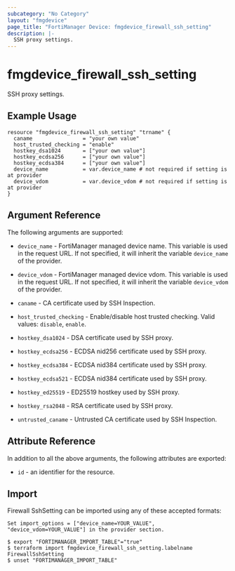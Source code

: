 ```yaml
---
subcategory: "No Category"
layout: "fmgdevice"
page_title: "FortiManager Device: fmgdevice_firewall_ssh_setting"
description: |-
  SSH proxy settings.
---
```


# fmgdevice_firewall_ssh_setting
SSH proxy settings.

## Example Usage

```hcl
resource "fmgdevice_firewall_ssh_setting" "trname" {
  caname                = "your own value"
  host_trusted_checking = "enable"
  hostkey_dsa1024       = ["your own value"]
  hostkey_ecdsa256      = ["your own value"]
  hostkey_ecdsa384      = ["your own value"]
  device_name           = var.device_name # not required if setting is at provider
  device_vdom           = var.device_vdom # not required if setting is at provider
}
```

## Argument Reference


The following arguments are supported:

* `device_name` - FortiManager managed device name. This variable is used in the request URL. If not specified, it will inherit the variable `device_name` of the provider.
* `device_vdom` - FortiManager managed device vdom. This variable is used in the request URL. If not specified, it will inherit the variable `device_vdom` of the provider.

* `caname` - CA certificate used by SSH Inspection.
* `host_trusted_checking` - Enable/disable host trusted checking. Valid values: `disable`, `enable`.

* `hostkey_dsa1024` - DSA certificate used by SSH proxy.
* `hostkey_ecdsa256` - ECDSA nid256 certificate used by SSH proxy.
* `hostkey_ecdsa384` - ECDSA nid384 certificate used by SSH proxy.
* `hostkey_ecdsa521` - ECDSA nid384 certificate used by SSH proxy.
* `hostkey_ed25519` - ED25519 hostkey used by SSH proxy.
* `hostkey_rsa2048` - RSA certificate used by SSH proxy.
* `untrusted_caname` - Untrusted CA certificate used by SSH Inspection.


## Attribute Reference

In addition to all the above arguments, the following attributes are exported:
* `id` - an identifier for the resource.

## Import

Firewall SshSetting can be imported using any of these accepted formats:
```
Set import_options = ["device_name=YOUR_VALUE", "device_vdom=YOUR_VALUE"] in the provider section.

$ export "FORTIMANAGER_IMPORT_TABLE"="true"
$ terraform import fmgdevice_firewall_ssh_setting.labelname FirewallSshSetting
$ unset "FORTIMANAGER_IMPORT_TABLE"
```

